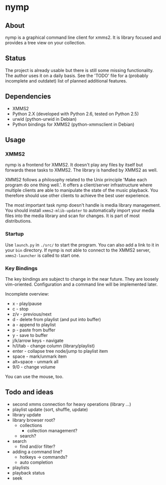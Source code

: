 # nymp

## About

nymp is a graphical command line client for xmms2. It is library focused and
provides a tree view on your collection.

## Status

The project is already usable but there is still some missing functionality. The
author uses it on a daily basis. See the 'TODO' file for a (probably incomplete
and outdatet) list of planned additional features.

## Dependencies

* XMMS2
* Python 2.X (developed with Python 2.6, tested on Python 2.5)
* urwid (python-urwid in Debian)
* Python bindings for XMMS2 (python-xmmsclient in Debian)

## Usage

### XMMS2

nymp is a frontend for XMMS2. It doesn't play any files by itself but forwards
these tasks to XMMS2. The library is handled by XMMS2 as well.

XMMS2 follows a philosophy related to the Unix principle 'Make each program do
one thing well.'. It offers a client/server infrastructure where multiple
clients are able to manipulate the state of the music playback. You therefore
should use other clients to achieve the best user experience.

The most important task nymp doesn't handle is media library management. You
should install `xmms2-mlib-updater` to automatically import your media files
into the media library and scan for changes. It is part of most distributions.

### Startup

Use `launch.py` in `./src/` to start the program. You can also add a link to it in
your `bin` directory. If nymp is not able to connect to the XMMS2 server,
`xmms2-launcher` is called to start one.

### Key Bindings

The key bindings are subject to change in the near future. They are loosely
vim-oriented. Configuration and a command line will be implemented later.

Incomplete overview:

* x - play/pause
* c - stop
* z/v - previous/next
* d - delete from playlist (and put into buffer)
* a - append to playlist
* p - paste from buffer
* y - save to buffer
* j/k/arrow keys - navigate
* h/l/tab - change column (library/playlist)
* enter - collapse tree node/jump to playlist item
* space - mark/unmark item
* alt+space - unmark all
* 9/0 - change volume

You can use the mouse, too.

## Todo and ideas

- second xmms connection for heavy operations (library ...)
- playlist update (sort, shuffle, update)
- library update
- library browser root?
  - collections
    - collection management?
  - search?
- search
  - find and/or filter?
- adding a command line?
  - hotkeys -> commands?
  - auto completion
- playlists
- playback status
- seek

